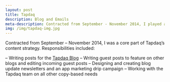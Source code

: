 ```yaml
---
layout: post
title: Tapdaq
description: Blog and Emails
meta-description: Contracted from September - November 2014, I played a core role in Tapdaq's content strategy.
img: /img/tapdaq-img.jpg
---
```


Contracted from September – November 2014, I was a core part of Tapdaq’s content strategy. Responsibilities included:

– Writing posts for the [Tapdaq Blog](http://blog.tapdaq.com/author/sam)
– Writing guest posts to feature on other blogs and editing incoming guest posts
– Designing and creating blog update newsletters and an app marketing drip campaign
– Working with the Tapdaq team on all other copy-based needs